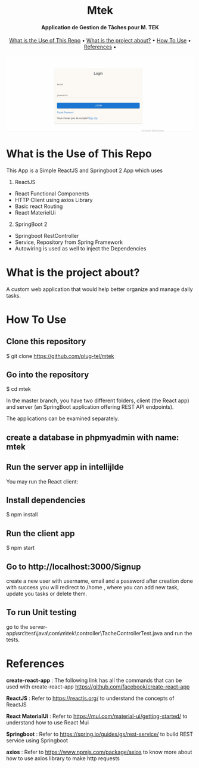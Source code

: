 <h1 align="center">
 Mtek
  <br>
</h1>

<h4 align="center">Application de Gestion de Tâches pour M. TEK</h4>


<p align="center">
 <a href="#what is the Use of This Repo">What is the Use of This Repo</a> •
  <a href="#what is the project about?">What is the project about?</a> •
  <a href="#how-to-use">How To Use</a> •
  <a href="#references">References</a> •
</p>

![screenshot](https://github.com/plug-tel/mtek/blob/master/mtekdemo.gif)

# What is the Use of This Repo
This App is a Simple ReactJS and Springboot 2 App which uses

1. ReactJS
 * React Functional Components
 * HTTP Client using axios Library
 * Basic react Routing
 * React MaterielUi
2. SpringBoot 2
 * Springboot RestController
 * Service, Repository from Spring Framework
 * Autowiring is used as well to inject the Dependencies

# What is the project about?

A custom web application that would help better organize and manage daily tasks.

# How To Use

## Clone this repository
$ git clone https://github.com/plug-tel/mtek

## Go into the repository
$ cd mtek

In the master branch, you have two different folders, client (the React app) and server (an SpringBoot application offering REST API endpoints).

The applications can be examined separately. 

## create a database in phpmyadmin with name: mtek

## Run the server app in intellijIde

You may run the React client:

## Install dependencies
$ npm install

## Run the client app
$ npm start

## Go to http://localhost:3000/Signup 
create a new user with username, email and a password
after creation done with success you will redirect to /home , where you can add new task, update you tasks or delete them.

## To run Unit testing
go to the  server-app\src\test\java\com\m\tek\controller\TacheControllerTest.java
and run the tests.

# References

**create-react-app** : The following link has all the commands that can be used with create-react-app
https://github.com/facebook/create-react-app

**ReactJS** : Refer to https://reactjs.org/ to understand the concepts of ReactJS

**React MaterialUi** : Refer to https://mui.com/material-ui/getting-started/ to understand how to use React Mui

**Springboot** : Refer to https://spring.io/guides/gs/rest-service/ to build REST service using Springboot

**axios** : Refer to https://www.npmjs.com/package/axios to know more about how to use axios library to make http requests




